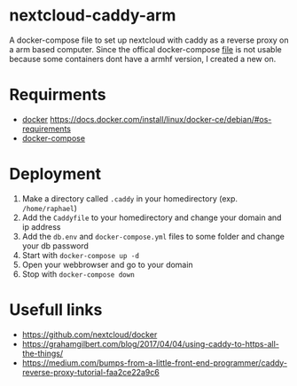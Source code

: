 # nextcloud-caddy-arm
A docker-compose file to set up nextcloud with caddy as a reverse proxy on a arm based computer.
Since the offical docker-compose [file](https://github.com/nextcloud/docker/blob/master/.examples/docker-compose/with-nginx-proxy/mariadb/apache/docker-compose.yml) is not usable because some containers dont have a armhf version, I created a new on.

# Requirments
  - [docker](https://www.docker.com/) https://docs.docker.com/install/linux/docker-ce/debian/#os-requirements
  - [docker-compose](https://docs.docker.com/compose/)

# Deployment
  1. Make a directory called `.caddy` in your homedirectory (exp. `/home/raphael`)
  2. Add the `Caddyfile` to your homedirectory and change your domain and ip address
  3. Add the `db.env` and `docker-compose.yml` files to some folder and change your db password
  4. Start with `docker-compose up -d`
  5. Open your webbrowser and go to your domain
  5. Stop with `docker-compose down`


# Usefull links

  - https://github.com/nextcloud/docker
  - https://grahamgilbert.com/blog/2017/04/04/using-caddy-to-https-all-the-things/
  - https://medium.com/bumps-from-a-little-front-end-programmer/caddy-reverse-proxy-tutorial-faa2ce22a9c6
